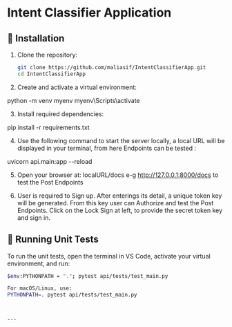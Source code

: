 # Intent Classifier Application  


## 🔧 Installation

1. Clone the repository:
   ```bash
   git clone https://github.com/maliasif/IntentClassifierApp.git
   cd IntentClassifierApp


2. Create and activate a virtual environment:

python -m venv myenv
myenv\Scripts\activate


3. Install required dependencies:

pip install -r requirements.txt

4. Use the following command to start the server locally, a local URL will be displayed in your terminal, from here Endpoints can be tested :

uvicorn api.main:app --reload     

5. Open your browser at: 
localURL/docs e-g http://127.0.0.1:8000/docs to test the Post Endpoints

6. User is required to Sign up. After enterings its detail, a unique token key will be generated. From this key user can Authorize and test the Post Endpoints. Click on the Lock Sign at left, to provide the secret token key and sign in.

## 🧪 Running Unit Tests

To run the unit tests, open the terminal in VS Code, activate your virtual environment, and run:

```bash
$env:PYTHONPATH = "."; pytest api/tests/test_main.py

For macOS/Linux, use:
PYTHONPATH=. pytest api/tests/test_main.py



---
 
